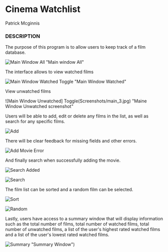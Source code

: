     
# __Cinema Watchlist__

Patrick Mcginnis
    
### DESCRIPTION	
	
The purpose of this program is to allow users to keep track of a film database.

![Main Window All](Screenshots/main_1.jpg) "Main window All"

The interface allows to view watched films

![Main Window Watched Toggle](Screenshots/main_2.jpg) "Main Window Watched"

View unwatched films

![Main Window Unwatched] Toggle(Screenshots/main_3.jpg) "Maine Window Unwatched screenshot"

Users will be able to add, edit or delete any films in the list, as well as search for
any specific films. 

![Add](Screenshots/add_1.jpg "Add Movie")

There will be clear feedback for missing fields and other errors.

![Add Movie Error](Screenshots/add_2.jpg "Add Movie Error")

And finally search when successfully adding the movie.

![Search Added](Screenshots/add_3.jpg "Find added Movie")

![Search](Screenshots/search_2.jpg "Search Drama")

The film list can be sorted and a random film can be selected.

![Sort](Screenshots/sort_1.jpg "Sorted Rating")

![Random](Screenshots/search_1.jpg "Random Select")

Lastly, users have access to a summary window that will display information such as the total number of films,
total number of watched films, total number of unwatched films, a list of the user's highest rated watched films
and a list of the user's lowest rated watched films.

![Summary](Screenshots/summary_1.jpg) "Summary Window")
	